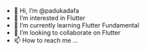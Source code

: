 - 👋 Hi, I’m @padukadafa
- 👀 I’m interested in Flutter
- 🌱 I’m currently learning Flutter Fundamental
- 💞️ I’m looking to collaborate on Flutter
- 📫 How to reach me ...

<!---
padukadafa/padukadafa is a ✨ special ✨ repository because its `README.md` (this file) appears on your GitHub profile.
You can click the Preview link to take a look at your changes.
--->
